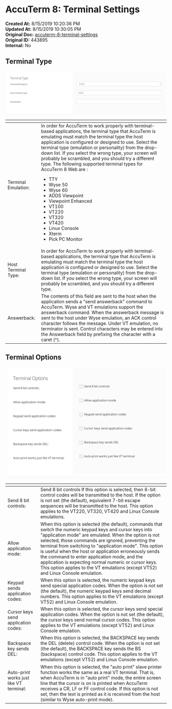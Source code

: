 # AccuTerm 8: Terminal Settings

**Created At:** 8/15/2019 10:20:36 PM  
**Updated At:** 8/15/2019 10:30:05 PM  
**Original Doc:** [accuterm-8-terminal-settings](https://docs.zumasys.com/accuterm/accuterm-8-terminal-settings)  
**Original ID:** 443895  
**Internal:** No  




## Terminal Type

![accuterm-8-terminal-settings: 1565907664520-1565907664520](./1565907664520-1565907664520.png)


| <!----> | <!----> |
| --- | --- |
| Terminal Emulation: | In order for AccuTerm to work properly with terminal-based applications, the terminal type that AccuTerm is emulating must match the terminal type the host application is configured or designed to use. Select the terminal type (emulation or personality) from the drop-down list. If you select the wrong type, your screen will probably be scrambled, and you should try a different type. The following supported terminal types for AccuTerm 8 Web are :<ul><li>TTY</li><li>Wyse 50</li><li>Wyse 60</li><li>ADDS Viewpoint</li><li>Viewpoint Enhanced</li><li>VT100</li><li>VT220</li><li>VT320</li><li>VT420</li><li>Linux Console</li><li>Xterm</li><li>Pick PC Monitor</li></ul> |
| Host Terminal Type: | In order for AccuTerm to work properly with terminal-based applications, the terminal type that AccuTerm is emulating must match the terminal type the host application is configured or designed to use. Select the terminal type (emulation or personality) from the drop-down list. If you select the wrong type, your screen will probably be scrambled, and you should try a different type. |
| Answerback: | The contents of this field are sent to the host when the application sends a "send answerback" command to AccuTerm. Wyse and VT emulations support the answerback command. When the answerback message is sent to the host under Wyse emulation, an ACK control character follows the message. Under VT emulation, no terminator is sent. Control characters may be entered into the Answerback field by prefixing the character with a caret (^). |




## Terminal Options

![accuterm-8-terminal-settings: 1565908018357-1565908018357](./1565908018357-1565908018357.png)


| <!----> | <!----> |
| --- | --- |
| Send 8 bit controls: | Send 8 bit controls If this option is selected, then 8-bit control codes will be transmitted to the host. If the option is not set (the default), equivalent 7-bit escape sequences will be transmitted to the host. This option applies to the VT220, VT320, VT420 and Linux Console emulations.<br> |
| Allow application mode: | When this option is selected (the default), commands that switch the numeric keypad keys and cursor keys into "application mode" are emulated. When the option is not selected, those commands are ignored, preventing the terminal from switching to "application mode". This option is useful when the host or application erroneously sends the command to enter application mode, and the application is expecting normal numeric or cursor keys. This option applies to the VT emulations (except VT52) and Linux Console emulation.<br> |
| Keypad sends application codes: | When this option is selected, the numeric keypad keys send special application codes. When the option is not set (the default), the numeric keypad keys send decimal numbers. This option applies to the VT emulations (except VT52) and Linux Console emulation.<br> |
| Cursor keys send application codes: | When this option is selected, the cursor keys send special application codes. When the option is not set (the default), the cursor keys send normal cursor codes. This option applies to the VT emulations (except VT52) and Linux Console emulation.<br> |
| Backspace key sends DEL: | When this option is selected, the BACKSPACE key sends the DEL (delete) control code. When the option is not set (the default), the BACKSPACE key sends the BS (backspace) control code. This option applies to the VT emulations (except VT52) and Linux Console emulation.<br> |
| Auto-print works just like VT terminal:<br><br> | When this option is selected, the "auto print" slave printer function works the same as a real VT terminal. That is, when AccuTerm is in "auto print" mode, the entire screen line that the cursor is on is printed when AccuTerm receives a CR, LF or FF control code. If this option is not set, then the text is printed as it is received from the host (similar to Wyse auto-print mode). <br> |

